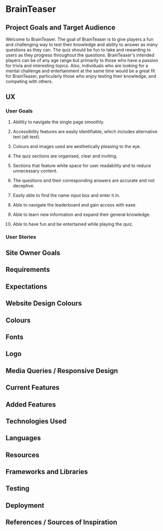 # BrainTeaser

## Project Goals and Target Audience

Welcome to BrainTeaser. The goal of BrainTeaser is to give players a fun and challenging way to test their knowledge and ability to answer as many questions as they can. The quiz should be fun to take and rewarding to users as they progress throughout the questions. BrainTeaser's intended players can be of any age range but primarily to those who have a passion for trivia and interesting topics. Also, individuals who are looking for a mental challenge and entertainment at the same time would be a great fit for BrainTeaser, particularly those who enjoy testing their knowledge, and competing with others. 

## UX

### User Goals

1) Ablility to navigate the single page smoothly.

2) Accessibility features are easily identifiable, which includes alternative text (alt text).

3) Colours and images used are aesthetically pleasing to the eye.

4) The quiz sections are organised, clear and inviting.

5) Sections that feature white space for user readability and to reduce unnecessary content.

6) The questions and their corresponding answers are accurate and not deceptive.

7) Easily able to find the name input box and enter it in.

8) Able to navigate the leaderboard and gain access with ease.

9) Able to learn new information and expand their general knowledge.

10) Able to have fun and be entertained while playing the quiz.

### User Stories

## Site Owner Goals

## Requirements 

## Expectations

## Website Design Colours

## Colours

## Fonts

## Logo

## Media Queries / Responsive Design

## Current Features

## Added Features 

## Technologies Used 

## Languages

## Resources 

## Frameworks and Libraries 

## Testing

## Deployment 

## References / Sources of Inspiration
